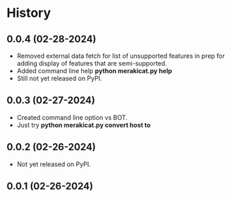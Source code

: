 # History

## 0.0.4 (02-28-2024)

  - Removed external data fetch for list of unsupported features in prep for adding display of features that are semi-supported.
  - Added command line help **python merakicat.py help**
  - Still not yet released on PyPI.

## 0.0.3 (02-27-2024)

  - Created command line option vs BOT.
  - Just try **python merakicat.py convert host <host or ip address> to <meraki network>**

## 0.0.2 (02-26-2024)

  - Not yet released on PyPI.

## 0.0.1 (02-26-2024)

